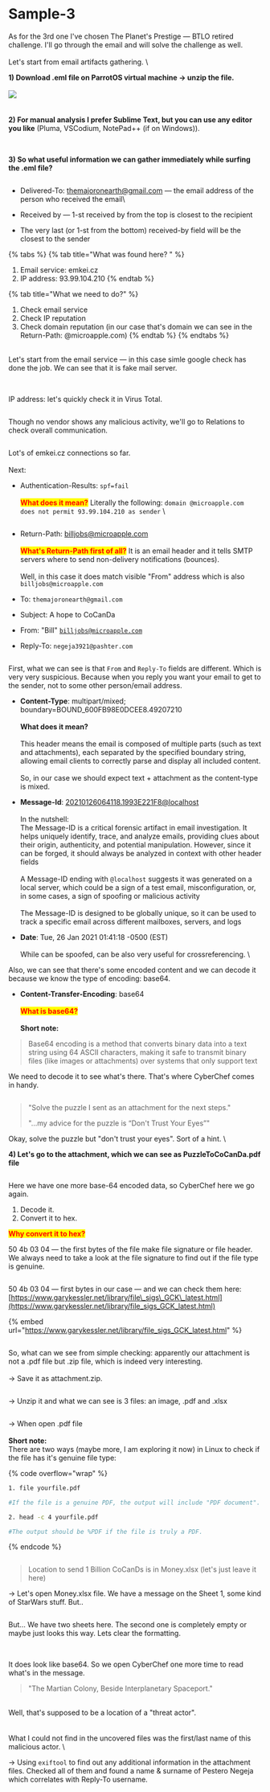 # Sample-3

As for the 3rd one I've chosen The Planet's Prestige — BTLO retired challenge. I'll go through the email and will solve the challenge as well. \
\
Let's start from email artifacts gathering. \


**1) Download .eml file on ParrotOS virtual machine → unzip the file.** \
\
![](<../../.gitbook/assets/image (14).png>)\
\
\
**2) For manual analysis I prefer Sublime Text, but you can use any editor you like** (Pluma, VSCodium, NotePad++ (if on Windows)).&#x20;

<figure><img src="../../.gitbook/assets/image (1) (1) (1) (1).png" alt=""><figcaption></figcaption></figure>

\
**3) So what useful information we can gather immediately while surfing the .eml file?**&#x20;

<figure><img src="../../.gitbook/assets/image (9).png" alt=""><figcaption></figcaption></figure>

* Delivered-To:   themajoronearth@gmail.com  — the email address of the person who received the email\

* Received by — 1-st received by from the top is closest to the recipient&#x20;
* The very last (or 1-st from the bottom) received-by field will be the closest to the sender&#x20;

{% tabs %}
{% tab title="What was found here? " %}
1. Email service: emkei.cz&#x20;
2. IP address: 93.99.104.210
{% endtab %}

{% tab title="What we need to do?" %}
1. Check email service&#x20;
2. Check IP reputation&#x20;
3. Check domain reputation (in our case that's domain we can see in the Return-Path: @microapple.com)&#x20;
{% endtab %}
{% endtabs %}

\
Let's start from the email service — in this case simle google check has done the job. We can see that it is fake mail server.&#x20;

<figure><img src="../../.gitbook/assets/image (2) (1) (1) (1).png" alt=""><figcaption></figcaption></figure>

\
IP address: let's quickly check it in Virus Total.&#x20;

<figure><img src="../../.gitbook/assets/image (3) (1) (1) (1).png" alt=""><figcaption></figcaption></figure>

Though no vendor shows any malicious activity, we'll go to Relations to check overall communication.&#x20;

<figure><img src="../../.gitbook/assets/image (4) (1) (1).png" alt=""><figcaption></figcaption></figure>

Lot's of emkei.cz connections so far. \
\
Next:&#x20;

*   Authentication-Results: `spf=fail` \
    \
    <mark style="color:red;">**What does it mean?**</mark> Literally the following:  `domain @microapple.com does not permit 93.99.104.210 as sender` \


    <div align="left"><figure><img src="../../.gitbook/assets/image (5) (1) (1).png" alt=""><figcaption></figcaption></figure></div>



* Return-Path: [billjobs@microapple.com](mailto:billjobs@microapple.com)\
  \
  <mark style="color:red;">**What's Return-Path first of all?**</mark> It is an email header and it tells SMTP servers where to send non-delivery notifications (bounces). \
  \
  Well, in this case it does match visible "From" address which is also `billjobs@microapple.com`



* To: `themajoronearth@gmail.com`
* Subject: A hope to CoCanDa&#x20;
* From: "Bill" [`billjobs@microapple.com`](mailto:billjobs@microapple.com)&#x20;
* Reply-To: `negeja3921@pashter.com`&#x20;

<figure><img src="../../.gitbook/assets/image (23).png" alt=""><figcaption></figcaption></figure>

First, what we can see is that `From` and `Reply-To` fields are different. Which is very very suspicious. Because when you reply you want your email to get to the sender, not to some other person/email address.&#x20;



* **Content-Type**: multipart/mixed; boundary=BOUND\_600FB98E0DCEE8.49207210\
  \
  **What does it mean?** \
  \
  This header means the email is composed of multiple parts (such as text and attachments), each separated by the specified boundary string, allowing email clients to correctly parse and display all included content.\
  \
  So, in our case we should expect text + attachment as the content-type is mixed.&#x20;



* **Message-Id**:  [20210126064118.1993E221F8@localhost](mailto:20210126064118.1993E221F8@localhost)\
  \
  In the nutshell: \
  The Message-ID is a critical forensic artifact in email investigation. It helps uniquely identify, trace, and analyze emails, providing clues about their origin, authenticity, and potential manipulation. However, since it can be forged, it should always be analyzed in context with other header fields\
  \
  A Message-ID ending with `@localhost` suggests it was generated on a local server, which could be a sign of a test email, misconfiguration, or, in some cases, a sign of spoofing or malicious activity\
  \
  The Message-ID is designed to be globally unique, so it can be used to track a specific email across different mailboxes, servers, and logs



* **Date**: Tue, 26 Jan 2021 01:41:18 -0500 (EST)\
  \
  While can be spoofed, can be also very useful for crossreferencing. \




Also, we can see that there's some encoded content and we can decode it because we know the type of encoding: base64.&#x20;



* **Content-Transfer-Encoding**: base64 \
  \
  <mark style="color:red;">**What is base64?**</mark> \
  \
  **Short note:**&#x20;

> Base64 encoding is a method that converts binary data into a text string using 64 ASCII characters, making it safe to transmit binary files (like images or attachments) over systems that only support text

We need to decode it to see what's there. That's where CyberChef comes in handy.&#x20;

<figure><img src="../../.gitbook/assets/image (17).png" alt=""><figcaption></figcaption></figure>

> "Solve the puzzle I sent as an attachment for the next steps."
>
> "...my advice for the puzzle is “Don't Trust Your Eyes”"

&#x20;Okay, solve the puzzle but "don't trust your eyes". Sort of a hint. \




**4) Let's go to the attachment, which we can see as PuzzleToCoCanDa.pdf file**

<div align="left"><figure><img src="../../.gitbook/assets/image (18).png" alt=""><figcaption></figcaption></figure></div>

Here we have one more base-64 encoded data, so CyberChef here we go again.&#x20;

1. Decode it.&#x20;
2. Convert it to hex.&#x20;

<mark style="color:red;">**Why convert it to hex?**</mark>&#x20;

50 4b 03 04 — the first bytes of the file make file signature or file header. We always need to take a look at the file signature to find out if the file type is genuine.&#x20;

<figure><img src="../../.gitbook/assets/image (19).png" alt=""><figcaption></figcaption></figure>

50 4b 03 04 — first bytes in our case — and we can check them here: [https://www.garykessler.net/library/file\_sigs\_GCK\_latest.html](https://www.garykessler.net/library/file_sigs_GCK_latest.html)

{% embed url="https://www.garykessler.net/library/file_sigs_GCK_latest.html" %}

<div align="left"><figure><img src="../../.gitbook/assets/image (20).png" alt=""><figcaption></figcaption></figure></div>

So, what can we see from simple checking: apparently our attachment is not a .pdf file but .zip file, which is indeed very interesting. \
\
→ Save it as attachment.zip.

<div align="left"><figure><img src="../../.gitbook/assets/image (21).png" alt=""><figcaption></figcaption></figure></div>

→ Unzip it and what we can see is 3 files: an image, .pdf and .xlsx&#x20;

<div align="left"><figure><img src="../../.gitbook/assets/image (22).png" alt=""><figcaption></figcaption></figure></div>

→ When open .pdf file \
\
**Short note:** \
There are two ways (maybe more, I am exploring it now) in Linux to check if the file has it's genuine file type:&#x20;

{% code overflow="wrap" %}
```bash
1. file yourfile.pdf

#If the file is a genuine PDF, the output will include "PDF document". This command #checks the file's signature (magic number), which for PDFs is %PDF at the beginning #of the file.

2. head -c 4 yourfile.pdf

#The output should be %PDF if the file is truly a PDF.

```
{% endcode %}

<figure><img src="../../.gitbook/assets/image (7) (1) (1).png" alt=""><figcaption></figcaption></figure>

> Location to send 1 Billion CoCanDs is in Money.xlsx (let's just leave it here)&#x20;



→ Let's open Money.xlsx file. We have a message on the Sheet 1, some kind of StarWars stuff. But..&#x20;

<figure><img src="../../.gitbook/assets/image (8) (1) (1).png" alt=""><figcaption></figcaption></figure>

But... We have two sheets here. The second one is completely empty or maybe just looks this way. Lets clear the formatting.&#x20;

<figure><img src="../../.gitbook/assets/image (9) (1).png" alt=""><figcaption></figcaption></figure>

\
It does look like base64. So we open CyberChef one more time to read what's in the message.&#x20;

> "The Martian Colony, Beside Interplanetary Spaceport."

\
Well, that's supposed to be a location of a "threat actor". \
\
\
What I could not find in the uncovered files was the first/last name of this malicious actor. \


→ Using `exiftool` to find out any additional information in the attachment files. Checked all of them and found a name & surname of Pestero Negeja which correlates with Reply-To username.&#x20;

<figure><img src="../../.gitbook/assets/image (12).png" alt=""><figcaption></figcaption></figure>


